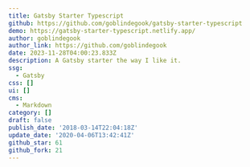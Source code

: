 ```yaml
---
title: Gatsby Starter Typescript
github: https://github.com/goblindegook/gatsby-starter-typescript
demo: https://gatsby-starter-typescript.netlify.app/
author: goblindegook
author_link: https://github.com/goblindegook
date: 2023-11-28T04:00:23.833Z
description: A Gatsby starter the way I like it.
ssg:
  - Gatsby
css: []
ui: []
cms:
  - Markdown
category: []
draft: false
publish_date: '2018-03-14T22:04:18Z'
update_date: '2020-04-06T13:42:41Z'
github_star: 61
github_fork: 21
---
```

